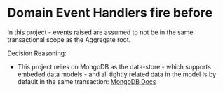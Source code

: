 

# Domain Event Handlers fire before
In this project - events raised are assumed to not be in the same transactional scope as the Aggregate root.

Decision Reasoning:

- This project relies on MongoDB as the data-store - which supports embeded data models - and all tightly related data in the model is by default in the same transaction: [MongoDB Docs](https://docs.mongodb.com/manual/core/data-model-design/#std-label-data-modeling-embedding)